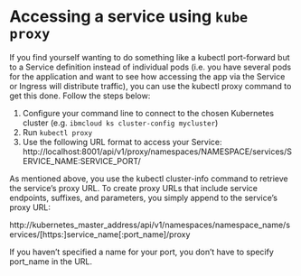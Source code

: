# Accessing a service using `kube proxy`

If you find yourself wanting to do something like a kubectl port-forward but to a Service definition instead of individual pods (i.e. you have several pods for the application and want to see how accessing the app via the Service or Ingress will distribute traffic), you can use the kubectl proxy command to get this done. Follow the steps below:

1. Configure your command line to connect to the chosen Kubernetes cluster (e.g. `ibmcloud ks cluster-config mycluster`)
2. Run `kubectl proxy`
3. Use the following URL format to access your Service: http://localhost:8001/api/v1/proxy/namespaces/NAMESPACE/services/SERVICE_NAME:SERVICE_PORT/

As mentioned above, you use the kubectl cluster-info command to retrieve the service’s proxy URL. To create proxy URLs that include service endpoints, suffixes, and parameters, you simply append to the service’s proxy URL: 

http://kubernetes_master_address/api/v1/namespaces/namespace_name/services/[https:]service_name[:port_name]/proxy

If you haven’t specified a name for your port, you don’t have to specify port_name in the URL.